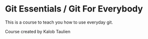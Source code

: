 # Git Essentials / Git For Everybody

This is a course to teach you how to use everyday git.

Course created by Kalob Taulien
